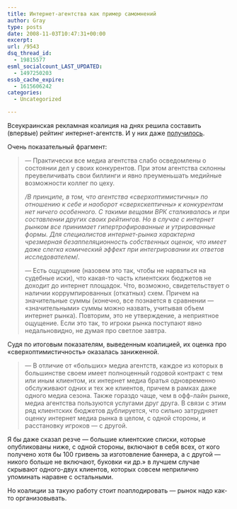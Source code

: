 ```yaml
---
title: Интернет-агентства как пример самомнений
author: Gray
type: posts
date: 2008-11-03T10:47:31+00:00
excerpt:
url: /9543
dsq_thread_id:
  - 19815577
esml_socialcount_LAST_UPDATED:
  - 1497250203
essb_cache_expire:
  - 1615606242
categories:
  - Uncategorized

---
```








Всеукраинская рекламная коалиция на днях решила составить (впервые) рейтинг интернет-агентств. И у них даже <a href="http://www.sostav.ua/news/2008/11/03/12/15039/" target="_blank">получилось</a>.

Очень показательный фрагмент:

> &#8212; Практически все медиа агентства слабо осведомлены о состоянии дел у своих конкурентов. При этом агентства склонны преувеличивать свои биллинги и явно преуменьшать медийные возможности коллег по цеху.
> 
> _/В принципе, в том, что агентства &#171;сверхоптимистичны&#187; по отношению к себе и наоборот &#171;сверхскептичны&#187; к конкурентам нет ничего особенного. С такими вещами ВРК сталкивалась и при составлении других своих рейтингов. Но в случае с интернет рынком все принимает гипертрофированные и утрированные формы. Для специалистов интернет-рынка характерна чрезмерная безаппеляционность собственных оценок, что имеет даже слегка комический эффект при интегрировании их ответов исследователем_/.
> 
> &#8212; Есть ощущение (назовем это так, чтобы не нарваться на судебные иски), что какая-то часть клиентских бюджетов не доходит до интернет площадок. Что, возможно, свидетельствует о наличии коррумпированных (откатных) схем. Причем на значительные суммы (конечно, все познается в сравнении &#8212; &#171;значительными&#187; суммы можно назвать, учитывая объем интернет рынка). Повторим, это не утверждение, а неприятное ощущение. Если это так, то игроки рынка поступают явно недальновидно, не думая про светлое завтра.
> 
> </blockquote> 
> 
> 
> 
> Судя по итоговым показателям, выведенным коалицией, их оценка про &#171;сверхоптимистичность&#187; оказалась заниженной.
> 
> 
> 
> > 
> > 
> > &#8212; В отличие от &#171;больших&#187; медиа агентств, каждое из которых в большинстве своем имеет полноценный годовой контракт с тем или иным клиентом, их интернет медиа братья одновременно обслуживают одних и тех же клиентов, причем в рамках даже одного медиа сезона. Также гораздо чаще, чем в офф-лайн рынке, медиа агентства пользуются услугами друг друга. В связи с этим ряд клиентских бюджетов дублируется, что сильно затрудняет оценку интернет медиа рынка в целом, с одной стороны, и расстановку игроков &#8212; с другой.
> > 
> > 
> 
> 
> 
> Я бы даже сказал резче &#8212; большие клиентские списки, которые опубликованы ниже, с одной стороны, включают в себя всех, от кого получено хотя бы 100 гривень за изготовление баннера, а с другой &#8212; никого больше не включают, буковки &#171;и др.&#187; в лучшем случае скрывают одного-двух клиентов, которых совсем неприлично упоминать наравне с остальными.
> 
> 
> 
> Но коалиции за такую работу стоит поаплодировать &#8212; рынок надо как-то организовывать.
> 
>